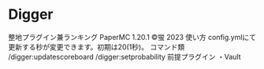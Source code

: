# Digger

整地プラグイン兼ランキング
PaperMC 1.20.1
©蛍 2023
使い方
config.ymlにて更新する秒が変更できます。初期は20(1秒)。
コマンド類
/digger:updatescoreboard 
/digger:setprobability
前提プラグイン
・Vault
